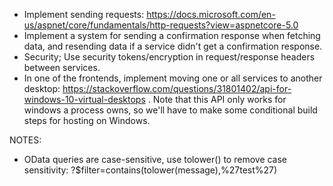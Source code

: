 
 - Implement sending requests: https://docs.microsoft.com/en-us/aspnet/core/fundamentals/http-requests?view=aspnetcore-5.0 
 - Implement a system for sending a confirmation response when fetching data, and resending data if a service didn't get a confirmation response.
 - Security; Use security tokens/encryption in request/response headers between services.
 - In one of the frontends, implement moving one or all services to another desktop: https://stackoverflow.com/questions/31801402/api-for-windows-10-virtual-desktops . Note that this API only works for windows a process owns, so we'll have to make some conditional build steps for hosting on Windows.
 
NOTES:
 - OData queries are case-sensitive, use tolower() to remove case sensitivity: ?$filter=contains(tolower(message),%27test%27)
